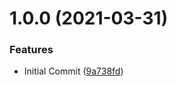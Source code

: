 # 1.0.0 (2021-03-31)


### Features

* Initial Commit ([9a738fd](https://github.com/rsispal/use-browser-open-file-dialog/commit/9a738fd7db6e4e7384798e22ec9ca78da2824acb))

